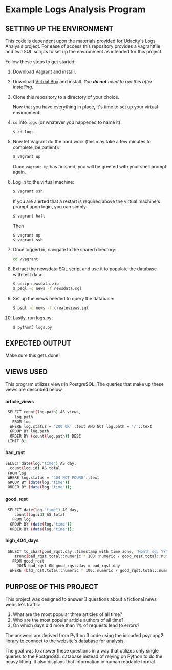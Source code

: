 # Example Logs Analysis Program

## SETTING UP THE ENVIRONMENT

This code is dependent upon the materials provided for Udacity's Logs
Analysis project. For ease of access this repository provides a vagrantfile
and two SQL scripts to set up the environment as intended for this project.  

Follow these steps to get started:

1. Download [Vagrant](https://www.vagrantup.com/) and install.
2. Download [Virtual Box](https://www.virtualbox.org/) and install. *You **do not** need to run this after installing*.
3. Clone this repository to a directory of your choice.

   Now that you have everything in place, it's time to set up your virtual environment.
   
4. `cd` into `logs` (or whatever you happened to name it):
   ```sh
   $ cd logs
   ```

5. Now let Vagrant do the hard work (this may take a few minutes to complete, be patient):
   ```sh
   $ vagrant up
   ```
   Once `vagrant up` has finished, you will be greeted with your shell prompt again.

6. Log in to the virtual machine:
   ```sh
   $ vagrant ssh
   ```
   
   If you are alerted that a restart is required above the virtual machine's prompt upon login, you can simply:
   ```sh
   $ vagrant halt
   ```
   Then
   ```sh
   $ vagrant up
   $ vagrant ssh
   ```
   
7. Once logged in, navigate to the shared directory:
   ```sh
   cd /vagrant
   ```

8. Extract the newsdata SQL script and use it to populate the database with test data:
   ```sh
   $ unzip newsdata.zip
   $ psql -d news -f newsdata.sql
   ```

9. Set up the views needed to query the database:
   ```sh
   $ psql -d news -f createviews.sql
   ```
9. Lastly, run logs.py:
   ```sh
   $ python3 logs.py
   ```
## EXPECTED OUTPUT
Make sure this gets done!

## VIEWS USED

This program utilizes views in PostgreSQL. The queries that make up these views are described below.

#### article_views
````sh
 SELECT count(log.path) AS views,
    log.path
   FROM log
  WHERE log.status = '200 OK'::text AND NOT log.path = '/'::text
  GROUP BY log.path
  ORDER BY (count(log.path)) DESC
 LIMIT 3;
 ````
 
 #### bad_rqst
 ````sh
 SELECT date(log."time") AS day,
   count(log.id) AS total
  FROM log
  WHERE log.status = '404 NOT FOUND'::text
  GROUP BY (date(log."time"))
  ORDER BY (date(log."time"));
````

#### good_rqst
````sh
 SELECT date(log."time") AS day,
    count(log.id) AS total
   FROM log
  GROUP BY (date(log."time"))
  ORDER BY (date(log."time"));
````

#### high_404_days
````sh
 SELECT to_char(good_rqst.day::timestamp with time zone, 'Month dd, YYYY'::text) AS to_char,
    trunc(bad_rqst.total::numeric * 100::numeric / good_rqst.total::numeric, 1) AS trunc
   FROM good_rqst
     JOIN bad_rqst ON good_rqst.day = bad_rqst.day
  WHERE (bad_rqst.total::numeric * 100::numeric / good_rqst.total::numeric) > 1::numeric;
````

## PURPOSE OF THIS PROJECT

This project was designed to answer 3 questions about a fictional news website's traffic:

1. What are the most popular three articles of all time?
2. Who are the most popular article authors of all time?
3. On which days did more than 1% of requests lead to errors?

The answers are derived from Python 3 code using the included psycopg2 library to 
connect to the website's database for analysis. 

The goal was to answer these questions in a way that utilizes only single queries to the
PostgreSQL database instead of relying on Python to do the heavy lifting. It also
displays that information in human readable format.